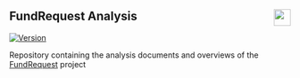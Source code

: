 ## FundRequest Analysis <img align="right" src="https://fundrequest.io/images/app/header-logo.png" height="30px" />

[![Version](https://img.shields.io/badge/version-0.1.0-blue.svg)](https://github.com/FundRequest/platform/releases/tag/0.1.0)

Repository containing the analysis documents and overviews of the [FundRequest](https://fundrequest.io) project 

